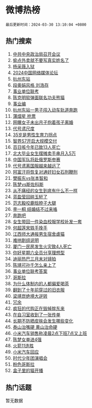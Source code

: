 # 微博热榜

`最后更新时间：2024-03-30 13:10:04 +0800`

## 热门搜索

1. [中共中央政治局召开会议](https://m.weibo.cn/search?containerid=100103type%3D1%26t%3D10%26q%3D%23%E4%B8%AD%E5%85%B1%E4%B8%AD%E5%A4%AE%E6%94%BF%E6%B2%BB%E5%B1%80%E5%8F%AC%E5%BC%80%E4%BC%9A%E8%AE%AE%23&stream_entry_id=51&isnewpage=1&extparam=seat%3D1%26q%3D%2523%25E4%25B8%25AD%25E5%2585%25B1%25E4%25B8%25AD%25E5%25A4%25AE%25E6%2594%25BF%25E6%25B2%25BB%25E5%25B1%2580%25E5%258F%25AC%25E5%25BC%2580%25E4%25BC%259A%25E8%25AE%25AE%2523%26pos%3D0%26filter_type%3Drealtimehot%26c_type%3D51%26stream_entry_id%3D51%26dgr%3D0%26cate%3D10103%26display_time%3D1711775403%26pre_seqid%3D1711775403476015556139)
1. [偷点外卖就不要写真实姓名了](https://m.weibo.cn/search?containerid=100103type%3D1%26t%3D10%26q%3D%23%E5%81%B7%E7%82%B9%E5%A4%96%E5%8D%96%E5%B0%B1%E4%B8%8D%E8%A6%81%E5%86%99%E7%9C%9F%E5%AE%9E%E5%A7%93%E5%90%8D%E4%BA%86%23&stream_entry_id=31&isnewpage=1&extparam=seat%3D1%26filter_type%3Drealtimehot%26band_rank%3D1%26pos%3D0%26c_type%3D31%26cate%3D5001%26lcate%3D5001%26stream_entry_id%3D31%26realpos%3D1%26q%3D%2523%25E5%2581%25B7%25E7%2582%25B9%25E5%25A4%2596%25E5%258D%2596%25E5%25B0%25B1%25E4%25B8%258D%25E8%25A6%2581%25E5%2586%2599%25E7%259C%259F%25E5%25AE%259E%25E5%25A7%2593%25E5%2590%258D%25E4%25BA%2586%2523%26flag%3D1%26dgr%3D0%26display_time%3D1711775403%26pre_seqid%3D1711775403476015556139)
1. [杨采薇入狱](https://m.weibo.cn/search?containerid=100103type%3D1%26t%3D10%26q%3D%E6%9D%A8%E9%87%87%E8%96%87%E5%85%A5%E7%8B%B1&stream_entry_id=31&isnewpage=1&extparam=seat%3D1%26filter_type%3Drealtimehot%26band_rank%3D2%26pos%3D1%26c_type%3D31%26cate%3D5001%26lcate%3D5001%26stream_entry_id%3D31%26realpos%3D2%26q%3D%25E6%259D%25A8%25E9%2587%2587%25E8%2596%2587%25E5%2585%25A5%25E7%258B%25B1%26flag%3D1%26dgr%3D0%26display_time%3D1711775403%26pre_seqid%3D1711775403476015556139)
1. [2024中国网络媒体论坛](https://m.weibo.cn/search?containerid=100103type%3D1%26t%3D10%26q%3D%232024%E4%B8%AD%E5%9B%BD%E7%BD%91%E7%BB%9C%E5%AA%92%E4%BD%93%E8%AE%BA%E5%9D%9B%23&stream_entry_id=31&isnewpage=1&extparam=seat%3D1%26filter_type%3Drealtimehot%26band_rank%3D3%26pos%3D2%26c_type%3D31%26cate%3D5001%26lcate%3D5001%26stream_entry_id%3D31%26realpos%3D3%26q%3D%25232024%25E4%25B8%25AD%25E5%259B%25BD%25E7%25BD%2591%25E7%25BB%259C%25E5%25AA%2592%25E4%25BD%2593%25E8%25AE%25BA%25E5%259D%259B%2523%26flag%3D0%26dgr%3D0%26display_time%3D1711775403%26pre_seqid%3D1711775403476015556139)
1. [杭州东站](https://m.weibo.cn/search?containerid=100103type%3D1%26t%3D10%26q%3D%E6%9D%AD%E5%B7%9E%E4%B8%9C%E7%AB%99&stream_entry_id=31&isnewpage=1&extparam=seat%3D1%26filter_type%3Drealtimehot%26band_rank%3D4%26pos%3D3%26c_type%3D31%26cate%3D5001%26lcate%3D5001%26stream_entry_id%3D31%26realpos%3D4%26q%3D%25E6%259D%25AD%25E5%25B7%259E%25E4%25B8%259C%25E7%25AB%2599%26flag%3D1%26dgr%3D0%26display_time%3D1711775403%26pre_seqid%3D1711775403476015556139)
1. [段奥娟风格 刘浩存](https://m.weibo.cn/search?containerid=100103type%3D1%26t%3D10%26q%3D%E6%AE%B5%E5%A5%A5%E5%A8%9F%E9%A3%8E%E6%A0%BC+%E5%88%98%E6%B5%A9%E5%AD%98&stream_entry_id=31&isnewpage=1&extparam=seat%3D1%26filter_type%3Drealtimehot%26band_rank%3D5%26pos%3D4%26c_type%3D31%26cate%3D5001%26lcate%3D5001%26stream_entry_id%3D31%26realpos%3D5%26q%3D%25E6%25AE%25B5%25E5%25A5%25A5%25E5%25A8%259F%25E9%25A3%258E%25E6%25A0%25BC%2520%25E5%2588%2598%25E6%25B5%25A9%25E5%25AD%2598%26flag%3D1%26dgr%3D0%26display_time%3D1711775403%26pre_seqid%3D1711775403476015556139)
1. [事业单位联考](https://m.weibo.cn/search?containerid=100103type%3D1%26t%3D10%26q%3D%E4%BA%8B%E4%B8%9A%E5%8D%95%E4%BD%8D%E8%81%94%E8%80%83&stream_entry_id=31&isnewpage=1&extparam=seat%3D1%26filter_type%3Drealtimehot%26band_rank%3D6%26pos%3D5%26c_type%3D31%26cate%3D5001%26lcate%3D5001%26stream_entry_id%3D31%26realpos%3D6%26q%3D%25E4%25BA%258B%25E4%25B8%259A%25E5%258D%2595%25E4%25BD%258D%25E8%2581%2594%25E8%2580%2583%26flag%3D1%26dgr%3D0%26display_time%3D1711775403%26pre_seqid%3D1711775403476015556139)
1. [陈克明软弹面联名功夫熊猫](https://m.weibo.cn/search?containerid=100103type%3D1%26t%3D10%26q%3D%23%E9%99%88%E5%85%8B%E6%98%8E%E8%BD%AF%E5%BC%B9%E9%9D%A2%E8%81%94%E5%90%8D%E5%8A%9F%E5%A4%AB%E7%86%8A%E7%8C%AB%23&stream_entry_id=31&isnewpage=1&extparam=seat%3D1%26band_rank%3D7%26topic_ad%3D1%26pos%3D6%26c_type%3D31%26is_ad_pos%3D1%26cate%3D5001%26lcate%3D5001%26stream_entry_id%3D31%26filter_type%3Drealtimehot%26q%3D%2523%25E9%2599%2588%25E5%2585%258B%25E6%2598%258E%25E8%25BD%25AF%25E5%25BC%25B9%25E9%259D%25A2%25E8%2581%2594%25E5%2590%258D%25E5%258A%259F%25E5%25A4%25AB%25E7%2586%258A%25E7%258C%25AB%2523%26dgr%3D0%26adid%3D229692%26display_time%3D1711775403%26pre_seqid%3D1711775403476015556139)
1. [事业编](https://m.weibo.cn/search?containerid=100103type%3D1%26t%3D10%26q%3D%E4%BA%8B%E4%B8%9A%E7%BC%96&stream_entry_id=31&isnewpage=1&extparam=seat%3D1%26filter_type%3Drealtimehot%26band_rank%3D7%26pos%3D7%26c_type%3D31%26cate%3D5001%26lcate%3D5001%26stream_entry_id%3D31%26realpos%3D7%26q%3D%25E4%25BA%258B%25E4%25B8%259A%25E7%25BC%2596%26flag%3D1%26dgr%3D0%26display_time%3D1711775403%26pre_seqid%3D1711775403476015556139)
1. [杭州东站一男子闯入动车轨道奔跑](https://m.weibo.cn/search?containerid=100103type%3D1%26t%3D10%26q%3D%23%E6%9D%AD%E5%B7%9E%E4%B8%9C%E7%AB%99%E4%B8%80%E7%94%B7%E5%AD%90%E9%97%AF%E5%85%A5%E5%8A%A8%E8%BD%A6%E8%BD%A8%E9%81%93%E5%A5%94%E8%B7%91%23&stream_entry_id=31&isnewpage=1&extparam=seat%3D1%26filter_type%3Drealtimehot%26band_rank%3D8%26pos%3D8%26c_type%3D31%26cate%3D5001%26lcate%3D5001%26stream_entry_id%3D31%26realpos%3D8%26q%3D%2523%25E6%259D%25AD%25E5%25B7%259E%25E4%25B8%259C%25E7%25AB%2599%25E4%25B8%2580%25E7%2594%25B7%25E5%25AD%2590%25E9%2597%25AF%25E5%2585%25A5%25E5%258A%25A8%25E8%25BD%25A6%25E8%25BD%25A8%25E9%2581%2593%25E5%25A5%2594%25E8%25B7%2591%2523%26flag%3D1%26dgr%3D0%26display_time%3D1711775403%26pre_seqid%3D1711775403476015556139)
1. [蒲熠星 抢票](https://m.weibo.cn/search?containerid=100103type%3D1%26t%3D10%26q%3D%E8%92%B2%E7%86%A0%E6%98%9F+%E6%8A%A2%E7%A5%A8&stream_entry_id=31&isnewpage=1&extparam=seat%3D1%26filter_type%3Drealtimehot%26band_rank%3D9%26pos%3D9%26c_type%3D31%26cate%3D5001%26lcate%3D5001%26stream_entry_id%3D31%26realpos%3D9%26q%3D%25E8%2592%25B2%25E7%2586%25A0%25E6%2598%259F%2520%25E6%258A%25A2%25E7%25A5%25A8%26flag%3D1%26dgr%3D0%26display_time%3D1711775403%26pre_seqid%3D1711775403476015556139)
1. [网曝女子未出月子抱着孩子离婚](https://m.weibo.cn/search?containerid=100103type%3D1%26t%3D10%26q%3D%23%E7%BD%91%E6%9B%9D%E5%A5%B3%E5%AD%90%E6%9C%AA%E5%87%BA%E6%9C%88%E5%AD%90%E6%8A%B1%E7%9D%80%E5%AD%A9%E5%AD%90%E7%A6%BB%E5%A9%9A%23&stream_entry_id=31&isnewpage=1&extparam=seat%3D1%26filter_type%3Drealtimehot%26band_rank%3D10%26pos%3D10%26c_type%3D31%26cate%3D5001%26lcate%3D5001%26stream_entry_id%3D31%26realpos%3D10%26q%3D%2523%25E7%25BD%2591%25E6%259B%259D%25E5%25A5%25B3%25E5%25AD%2590%25E6%259C%25AA%25E5%2587%25BA%25E6%259C%2588%25E5%25AD%2590%25E6%258A%25B1%25E7%259D%2580%25E5%25AD%25A9%25E5%25AD%2590%25E7%25A6%25BB%25E5%25A9%259A%2523%26flag%3D2%26dgr%3D0%26display_time%3D1711775403%26pre_seqid%3D1711775403476015556139)
1. [代号鸢尺度](https://m.weibo.cn/search?containerid=100103type%3D1%26t%3D10%26q%3D%E4%BB%A3%E5%8F%B7%E9%B8%A2%E5%B0%BA%E5%BA%A6&stream_entry_id=31&isnewpage=1&extparam=seat%3D1%26filter_type%3Drealtimehot%26band_rank%3D11%26pos%3D11%26c_type%3D31%26cate%3D5001%26lcate%3D5001%26stream_entry_id%3D31%26realpos%3D11%26q%3D%25E4%25BB%25A3%25E5%258F%25B7%25E9%25B8%25A2%25E5%25B0%25BA%25E5%25BA%25A6%26flag%3D0%26dgr%3D0%26display_time%3D1711775403%26pre_seqid%3D1711775403476015556139)
1. [35岁是男性生育力拐点](https://m.weibo.cn/search?containerid=100103type%3D1%26t%3D10%26q%3D%2335%E5%B2%81%E6%98%AF%E7%94%B7%E6%80%A7%E7%94%9F%E8%82%B2%E5%8A%9B%E6%8B%90%E7%82%B9%23&stream_entry_id=31&isnewpage=1&extparam=seat%3D1%26filter_type%3Drealtimehot%26band_rank%3D12%26pos%3D12%26c_type%3D31%26cate%3D5001%26lcate%3D5001%26stream_entry_id%3D31%26realpos%3D12%26q%3D%252335%25E5%25B2%2581%25E6%2598%25AF%25E7%2594%25B7%25E6%2580%25A7%25E7%2594%259F%25E8%2582%25B2%25E5%258A%259B%25E6%258B%2590%25E7%2582%25B9%2523%26flag%3D2%26dgr%3D0%26display_time%3D1711775403%26pre_seqid%3D1711775403476015556139)
1. [智界S7开启大规模交付](https://m.weibo.cn/search?containerid=100103type%3D1%26t%3D10%26q%3D%23%E6%99%BA%E7%95%8CS7%E5%BC%80%E5%90%AF%E5%A4%A7%E8%A7%84%E6%A8%A1%E4%BA%A4%E4%BB%98%23&stream_entry_id=31&isnewpage=1&extparam=seat%3D1%26filter_type%3Drealtimehot%26band_rank%3D13%26pos%3D13%26c_type%3D31%26cate%3D5001%26lcate%3D5001%26stream_entry_id%3D31%26realpos%3D13%26q%3D%2523%25E6%2599%25BA%25E7%2595%258CS7%25E5%25BC%2580%25E5%2590%25AF%25E5%25A4%25A7%25E8%25A7%2584%25E6%25A8%25A1%25E4%25BA%25A4%25E4%25BB%2598%2523%26flag%3D0%26dgr%3D0%26adid%3D229556%26display_time%3D1711775403%26pre_seqid%3D1711775403476015556139)
1. [百日咳今年已致13人死亡](https://m.weibo.cn/search?containerid=100103type%3D1%26t%3D10%26q%3D%23%E7%99%BE%E6%97%A5%E5%92%B3%E4%BB%8A%E5%B9%B4%E5%B7%B2%E8%87%B413%E4%BA%BA%E6%AD%BB%E4%BA%A1%23&stream_entry_id=31&isnewpage=1&extparam=seat%3D1%26filter_type%3Drealtimehot%26band_rank%3D14%26pos%3D14%26c_type%3D31%26cate%3D5001%26lcate%3D5001%26stream_entry_id%3D31%26realpos%3D14%26q%3D%2523%25E7%2599%25BE%25E6%2597%25A5%25E5%2592%25B3%25E4%25BB%258A%25E5%25B9%25B4%25E5%25B7%25B2%25E8%2587%25B413%25E4%25BA%25BA%25E6%25AD%25BB%25E4%25BA%25A1%2523%26flag%3D1%26dgr%3D0%26display_time%3D1711775403%26pre_seqid%3D1711775403476015556139)
1. [北大毕业女生摆摊卖手串月入5万](https://m.weibo.cn/search?containerid=100103type%3D1%26t%3D10%26q%3D%23%E5%8C%97%E5%A4%A7%E6%AF%95%E4%B8%9A%E5%A5%B3%E7%94%9F%E6%91%86%E6%91%8A%E5%8D%96%E6%89%8B%E4%B8%B2%E6%9C%88%E5%85%A55%E4%B8%87%23&stream_entry_id=31&isnewpage=1&extparam=seat%3D1%26filter_type%3Drealtimehot%26band_rank%3D15%26pos%3D15%26c_type%3D31%26cate%3D5001%26lcate%3D5001%26stream_entry_id%3D31%26realpos%3D15%26q%3D%2523%25E5%258C%2597%25E5%25A4%25A7%25E6%25AF%2595%25E4%25B8%259A%25E5%25A5%25B3%25E7%2594%259F%25E6%2591%2586%25E6%2591%258A%25E5%258D%2596%25E6%2589%258B%25E4%25B8%25B2%25E6%259C%2588%25E5%2585%25A55%25E4%25B8%2587%2523%26flag%3D2%26dgr%3D0%26display_time%3D1711775403%26pre_seqid%3D1711775403476015556139)
1. [中国军队将赴俄罗斯参赛](https://m.weibo.cn/search?containerid=100103type%3D1%26t%3D10%26q%3D%23%E4%B8%AD%E5%9B%BD%E5%86%9B%E9%98%9F%E5%B0%86%E8%B5%B4%E4%BF%84%E7%BD%97%E6%96%AF%E5%8F%82%E8%B5%9B%23&stream_entry_id=31&isnewpage=1&extparam=seat%3D1%26filter_type%3Drealtimehot%26band_rank%3D16%26pos%3D16%26c_type%3D31%26cate%3D5001%26lcate%3D5001%26stream_entry_id%3D31%26realpos%3D16%26q%3D%2523%25E4%25B8%25AD%25E5%259B%25BD%25E5%2586%259B%25E9%2598%259F%25E5%25B0%2586%25E8%25B5%25B4%25E4%25BF%2584%25E7%25BD%2597%25E6%2596%25AF%25E5%258F%2582%25E8%25B5%259B%2523%26flag%3D0%26dgr%3D0%26display_time%3D1711775403%26pre_seqid%3D1711775403476015556139)
1. [代号鸢离国服越来越远了](https://m.weibo.cn/search?containerid=100103type%3D1%26t%3D10%26q%3D%E4%BB%A3%E5%8F%B7%E9%B8%A2%E7%A6%BB%E5%9B%BD%E6%9C%8D%E8%B6%8A%E6%9D%A5%E8%B6%8A%E8%BF%9C%E4%BA%86&stream_entry_id=31&isnewpage=1&extparam=seat%3D1%26filter_type%3Drealtimehot%26band_rank%3D17%26pos%3D17%26c_type%3D31%26cate%3D5001%26lcate%3D5001%26stream_entry_id%3D31%26realpos%3D17%26q%3D%25E4%25BB%25A3%25E5%258F%25B7%25E9%25B8%25A2%25E7%25A6%25BB%25E5%259B%25BD%25E6%259C%258D%25E8%25B6%258A%25E6%259D%25A5%25E8%25B6%258A%25E8%25BF%259C%25E4%25BA%2586%26flag%3D1%26dgr%3D0%26display_time%3D1711775403%26pre_seqid%3D1711775403476015556139)
1. [阿富汗将恢复对通奸妇女石刑鞭刑](https://m.weibo.cn/search?containerid=100103type%3D1%26t%3D10%26q%3D%23%E9%98%BF%E5%AF%8C%E6%B1%97%E5%B0%86%E6%81%A2%E5%A4%8D%E5%AF%B9%E9%80%9A%E5%A5%B8%E5%A6%87%E5%A5%B3%E7%9F%B3%E5%88%91%E9%9E%AD%E5%88%91%23&stream_entry_id=31&isnewpage=1&extparam=seat%3D1%26filter_type%3Drealtimehot%26band_rank%3D18%26pos%3D18%26c_type%3D31%26cate%3D5001%26lcate%3D5001%26stream_entry_id%3D31%26realpos%3D18%26q%3D%2523%25E9%2598%25BF%25E5%25AF%258C%25E6%25B1%2597%25E5%25B0%2586%25E6%2581%25A2%25E5%25A4%258D%25E5%25AF%25B9%25E9%2580%259A%25E5%25A5%25B8%25E5%25A6%2587%25E5%25A5%25B3%25E7%259F%25B3%25E5%2588%2591%25E9%259E%25AD%25E5%2588%2591%2523%26flag%3D0%26dgr%3D0%26display_time%3D1711775403%26pre_seqid%3D1711775403476015556139)
1. [樊振东vs张本智和](https://m.weibo.cn/search?containerid=100103type%3D1%26t%3D10%26q%3D%E6%A8%8A%E6%8C%AF%E4%B8%9Cvs%E5%BC%A0%E6%9C%AC%E6%99%BA%E5%92%8C&stream_entry_id=31&isnewpage=1&extparam=seat%3D1%26filter_type%3Drealtimehot%26band_rank%3D19%26pos%3D19%26c_type%3D31%26cate%3D5001%26lcate%3D5001%26stream_entry_id%3D31%26realpos%3D19%26q%3D%25E6%25A8%258A%25E6%258C%25AF%25E4%25B8%259Cvs%25E5%25BC%25A0%25E6%259C%25AC%25E6%2599%25BA%25E5%2592%258C%26flag%3D1%26dgr%3D0%26display_time%3D1711775403%26pre_seqid%3D1711775403476015556139)
1. [陈梦vs斯佐科斯](https://m.weibo.cn/search?containerid=100103type%3D1%26t%3D10%26q%3D%E9%99%88%E6%A2%A6vs%E6%96%AF%E4%BD%90%E7%A7%91%E6%96%AF&stream_entry_id=31&isnewpage=1&extparam=seat%3D1%26filter_type%3Drealtimehot%26band_rank%3D20%26pos%3D20%26c_type%3D31%26cate%3D5001%26lcate%3D5001%26stream_entry_id%3D31%26realpos%3D20%26q%3D%25E9%2599%2588%25E6%25A2%25A6vs%25E6%2596%25AF%25E4%25BD%2590%25E7%25A7%2591%25E6%2596%25AF%26flag%3D1%26dgr%3D0%26display_time%3D1711775403%26pre_seqid%3D1711775403476015556139)
1. [从不痛经的女生到底有什么不一样](https://m.weibo.cn/search?containerid=100103type%3D1%26t%3D10%26q%3D%23%E4%BB%8E%E4%B8%8D%E7%97%9B%E7%BB%8F%E7%9A%84%E5%A5%B3%E7%94%9F%E5%88%B0%E5%BA%95%E6%9C%89%E4%BB%80%E4%B9%88%E4%B8%8D%E4%B8%80%E6%A0%B7%23&stream_entry_id=31&isnewpage=1&extparam=seat%3D1%26filter_type%3Drealtimehot%26band_rank%3D21%26pos%3D21%26c_type%3D31%26cate%3D5001%26lcate%3D5001%26stream_entry_id%3D31%26realpos%3D21%26q%3D%2523%25E4%25BB%258E%25E4%25B8%258D%25E7%2597%259B%25E7%25BB%258F%25E7%259A%2584%25E5%25A5%25B3%25E7%2594%259F%25E5%2588%25B0%25E5%25BA%2595%25E6%259C%2589%25E4%25BB%2580%25E4%25B9%2588%25E4%25B8%258D%25E4%25B8%2580%25E6%25A0%25B7%2523%26flag%3D1%26dgr%3D0%26display_time%3D1711775403%26pre_seqid%3D1711775403476015556139)
1. [蓝盈莹回碎玉轩了](https://m.weibo.cn/search?containerid=100103type%3D1%26t%3D10%26q%3D%23%E8%93%9D%E7%9B%88%E8%8E%B9%E5%9B%9E%E7%A2%8E%E7%8E%89%E8%BD%A9%E4%BA%86%23&stream_entry_id=31&isnewpage=1&extparam=seat%3D1%26filter_type%3Drealtimehot%26band_rank%3D22%26pos%3D22%26c_type%3D31%26cate%3D5001%26lcate%3D5001%26stream_entry_id%3D31%26realpos%3D22%26q%3D%2523%25E8%2593%259D%25E7%259B%2588%25E8%258E%25B9%25E5%259B%259E%25E7%25A2%258E%25E7%258E%2589%25E8%25BD%25A9%25E4%25BA%2586%2523%26flag%3D1%26dgr%3D0%26display_time%3D1711775403%26pre_seqid%3D1711775403476015556139)
1. [范志毅咬鹿晗脖子大腿](https://m.weibo.cn/search?containerid=100103type%3D1%26t%3D10%26q%3D%23%E8%8C%83%E5%BF%97%E6%AF%85%E5%92%AC%E9%B9%BF%E6%99%97%E8%84%96%E5%AD%90%E5%A4%A7%E8%85%BF%23&stream_entry_id=31&isnewpage=1&extparam=seat%3D1%26filter_type%3Drealtimehot%26band_rank%3D23%26pos%3D23%26c_type%3D31%26cate%3D5001%26lcate%3D5001%26stream_entry_id%3D31%26realpos%3D23%26q%3D%2523%25E8%258C%2583%25E5%25BF%2597%25E6%25AF%2585%25E5%2592%25AC%25E9%25B9%25BF%25E6%2599%2597%25E8%2584%2596%25E5%25AD%2590%25E5%25A4%25A7%25E8%2585%25BF%2523%26flag%3D1%26dgr%3D0%26display_time%3D1711775403%26pre_seqid%3D1711775403476015556139)
1. [李一桐 结婚结不过来咯](https://m.weibo.cn/search?containerid=100103type%3D1%26t%3D10%26q%3D%E6%9D%8E%E4%B8%80%E6%A1%90+%E7%BB%93%E5%A9%9A%E7%BB%93%E4%B8%8D%E8%BF%87%E6%9D%A5%E5%92%AF&stream_entry_id=31&isnewpage=1&extparam=seat%3D1%26filter_type%3Drealtimehot%26band_rank%3D24%26pos%3D24%26c_type%3D31%26cate%3D5001%26lcate%3D5001%26stream_entry_id%3D31%26realpos%3D24%26q%3D%25E6%259D%258E%25E4%25B8%2580%25E6%25A1%2590%2520%25E7%25BB%2593%25E5%25A9%259A%25E7%25BB%2593%25E4%25B8%258D%25E8%25BF%2587%25E6%259D%25A5%25E5%2592%25AF%26flag%3D2%26dgr%3D0%26display_time%3D1711775403%26pre_seqid%3D1711775403476015556139)
1. [奔跑吧](https://m.weibo.cn/search?containerid=100103type%3D1%26t%3D10%26q%3D%E5%A5%94%E8%B7%91%E5%90%A7&stream_entry_id=31&isnewpage=1&extparam=seat%3D1%26filter_type%3Drealtimehot%26band_rank%3D25%26pos%3D25%26c_type%3D31%26cate%3D5001%26lcate%3D5001%26stream_entry_id%3D31%26realpos%3D25%26q%3D%25E5%25A5%2594%25E8%25B7%2591%25E5%2590%25A7%26flag%3D1%26dgr%3D0%26display_time%3D1711775403%26pre_seqid%3D1711775403476015556139)
1. [女生带回一件染血校服学校补发一套](https://m.weibo.cn/search?containerid=100103type%3D1%26t%3D10%26q%3D%23%E5%A5%B3%E7%94%9F%E5%B8%A6%E5%9B%9E%E4%B8%80%E4%BB%B6%E6%9F%93%E8%A1%80%E6%A0%A1%E6%9C%8D%E5%AD%A6%E6%A0%A1%E8%A1%A5%E5%8F%91%E4%B8%80%E5%A5%97%23&stream_entry_id=31&isnewpage=1&extparam=seat%3D1%26filter_type%3Drealtimehot%26band_rank%3D26%26pos%3D26%26c_type%3D31%26cate%3D5001%26lcate%3D5001%26stream_entry_id%3D31%26realpos%3D26%26q%3D%2523%25E5%25A5%25B3%25E7%2594%259F%25E5%25B8%25A6%25E5%259B%259E%25E4%25B8%2580%25E4%25BB%25B6%25E6%259F%2593%25E8%25A1%2580%25E6%25A0%25A1%25E6%259C%258D%25E5%25AD%25A6%25E6%25A0%25A1%25E8%25A1%25A5%25E5%258F%2591%25E4%25B8%2580%25E5%25A5%2597%2523%26flag%3D32768%26dgr%3D0%26display_time%3D1711775403%26pre_seqid%3D1711775403476015556139)
1. [何超莲宋轶手挽手](https://m.weibo.cn/search?containerid=100103type%3D1%26t%3D10%26q%3D%23%E4%BD%95%E8%B6%85%E8%8E%B2%E5%AE%8B%E8%BD%B6%E6%89%8B%E6%8C%BD%E6%89%8B%23&stream_entry_id=31&isnewpage=1&extparam=seat%3D1%26filter_type%3Drealtimehot%26band_rank%3D27%26pos%3D27%26c_type%3D31%26cate%3D5001%26lcate%3D5001%26stream_entry_id%3D31%26realpos%3D27%26q%3D%2523%25E4%25BD%2595%25E8%25B6%2585%25E8%258E%25B2%25E5%25AE%258B%25E8%25BD%25B6%25E6%2589%258B%25E6%258C%25BD%25E6%2589%258B%2523%26flag%3D0%26dgr%3D0%26display_time%3D1711775403%26pre_seqid%3D1711775403476015556139)
1. [江西师大通报男生宿舍虐猫](https://m.weibo.cn/search?containerid=100103type%3D1%26t%3D10%26q%3D%23%E6%B1%9F%E8%A5%BF%E5%B8%88%E5%A4%A7%E9%80%9A%E6%8A%A5%E7%94%B7%E7%94%9F%E5%AE%BF%E8%88%8D%E8%99%90%E7%8C%AB%23&stream_entry_id=31&isnewpage=1&extparam=seat%3D1%26filter_type%3Drealtimehot%26band_rank%3D28%26pos%3D28%26c_type%3D31%26cate%3D5001%26lcate%3D5001%26stream_entry_id%3D31%26realpos%3D28%26q%3D%2523%25E6%25B1%259F%25E8%25A5%25BF%25E5%25B8%2588%25E5%25A4%25A7%25E9%2580%259A%25E6%258A%25A5%25E7%2594%25B7%25E7%2594%259F%25E5%25AE%25BF%25E8%2588%258D%25E8%2599%2590%25E7%258C%25AB%2523%26flag%3D1%26dgr%3D0%26display_time%3D1711775403%26pre_seqid%3D1711775403476015556139)
1. [难哄剧组说明](https://m.weibo.cn/search?containerid=100103type%3D1%26t%3D10%26q%3D%23%E9%9A%BE%E5%93%84%E5%89%A7%E7%BB%84%E8%AF%B4%E6%98%8E%23&stream_entry_id=31&isnewpage=1&extparam=seat%3D1%26filter_type%3Drealtimehot%26band_rank%3D29%26pos%3D29%26c_type%3D31%26cate%3D5001%26lcate%3D5001%26stream_entry_id%3D31%26realpos%3D29%26q%3D%2523%25E9%259A%25BE%25E5%2593%2584%25E5%2589%25A7%25E7%25BB%2584%25E8%25AF%25B4%25E6%2598%258E%2523%26flag%3D1%26dgr%3D0%26display_time%3D1711775403%26pre_seqid%3D1711775403476015556139)
1. [厦门一民房发生火灾致4人死亡](https://m.weibo.cn/search?containerid=100103type%3D1%26t%3D10%26q%3D%23%E5%8E%A6%E9%97%A8%E4%B8%80%E6%B0%91%E6%88%BF%E5%8F%91%E7%94%9F%E7%81%AB%E7%81%BE%E8%87%B44%E4%BA%BA%E6%AD%BB%E4%BA%A1%23&stream_entry_id=31&isnewpage=1&extparam=seat%3D1%26filter_type%3Drealtimehot%26band_rank%3D30%26pos%3D30%26c_type%3D31%26cate%3D5001%26lcate%3D5001%26stream_entry_id%3D31%26realpos%3D30%26q%3D%2523%25E5%258E%25A6%25E9%2597%25A8%25E4%25B8%2580%25E6%25B0%2591%25E6%2588%25BF%25E5%258F%2591%25E7%2594%259F%25E7%2581%25AB%25E7%2581%25BE%25E8%2587%25B44%25E4%25BA%25BA%25E6%25AD%25BB%25E4%25BA%25A1%2523%26flag%3D0%26dgr%3D0%26display_time%3D1711775403%26pre_seqid%3D1711775403476015556139)
1. [你好星期六全员分享理想型](https://m.weibo.cn/search?containerid=100103type%3D1%26t%3D10%26q%3D%23%E4%BD%A0%E5%A5%BD%E6%98%9F%E6%9C%9F%E5%85%AD%E5%85%A8%E5%91%98%E5%88%86%E4%BA%AB%E7%90%86%E6%83%B3%E5%9E%8B%23&stream_entry_id=31&isnewpage=1&extparam=seat%3D1%26filter_type%3Drealtimehot%26band_rank%3D31%26pos%3D31%26c_type%3D31%26cate%3D5001%26lcate%3D5001%26stream_entry_id%3D31%26realpos%3D31%26q%3D%2523%25E4%25BD%25A0%25E5%25A5%25BD%25E6%2598%259F%25E6%259C%259F%25E5%2585%25AD%25E5%2585%25A8%25E5%2591%2598%25E5%2588%2586%25E4%25BA%25AB%25E7%2590%2586%25E6%2583%25B3%25E5%259E%258B%2523%26flag%3D0%26dgr%3D0%26display_time%3D1711775403%26pre_seqid%3D1711775403476015556139)
1. [迪丽热巴三月末对镜拍](https://m.weibo.cn/search?containerid=100103type%3D1%26t%3D10%26q%3D%23%E8%BF%AA%E4%B8%BD%E7%83%AD%E5%B7%B4%E4%B8%89%E6%9C%88%E6%9C%AB%E5%AF%B9%E9%95%9C%E6%8B%8D%23&stream_entry_id=31&isnewpage=1&extparam=seat%3D1%26filter_type%3Drealtimehot%26band_rank%3D32%26pos%3D32%26c_type%3D31%26cate%3D5001%26lcate%3D5001%26stream_entry_id%3D31%26realpos%3D32%26q%3D%2523%25E8%25BF%25AA%25E4%25B8%25BD%25E7%2583%25AD%25E5%25B7%25B4%25E4%25B8%2589%25E6%259C%2588%25E6%259C%25AB%25E5%25AF%25B9%25E9%2595%259C%25E6%258B%258D%2523%26flag%3D1%26dgr%3D0%26display_time%3D1711775403%26pre_seqid%3D1711775403476015556139)
1. [陈靖可孙千怎么亲上了](https://m.weibo.cn/search?containerid=100103type%3D1%26t%3D10%26q%3D%23%E9%99%88%E9%9D%96%E5%8F%AF%E5%AD%99%E5%8D%83%E6%80%8E%E4%B9%88%E4%BA%B2%E4%B8%8A%E4%BA%86%23&stream_entry_id=31&isnewpage=1&extparam=seat%3D1%26filter_type%3Drealtimehot%26band_rank%3D33%26pos%3D33%26c_type%3D31%26cate%3D5001%26lcate%3D5001%26stream_entry_id%3D31%26realpos%3D33%26q%3D%2523%25E9%2599%2588%25E9%259D%2596%25E5%258F%25AF%25E5%25AD%2599%25E5%258D%2583%25E6%2580%258E%25E4%25B9%2588%25E4%25BA%25B2%25E4%25B8%258A%25E4%25BA%2586%2523%26flag%3D1%26dgr%3D0%26display_time%3D1711775403%26pre_seqid%3D1711775403476015556139)
1. [事业单位联考答案](https://m.weibo.cn/search?containerid=100103type%3D1%26t%3D10%26q%3D%E4%BA%8B%E4%B8%9A%E5%8D%95%E4%BD%8D%E8%81%94%E8%80%83%E7%AD%94%E6%A1%88&stream_entry_id=31&isnewpage=1&extparam=seat%3D1%26filter_type%3Drealtimehot%26band_rank%3D34%26pos%3D34%26c_type%3D31%26cate%3D5001%26lcate%3D5001%26stream_entry_id%3D31%26realpos%3D34%26q%3D%25E4%25BA%258B%25E4%25B8%259A%25E5%258D%2595%25E4%25BD%258D%25E8%2581%2594%25E8%2580%2583%25E7%25AD%2594%25E6%25A1%2588%26flag%3D1%26dgr%3D0%26display_time%3D1711775403%26pre_seqid%3D1711775403476015556139)
1. [哥斯拉](https://m.weibo.cn/search?containerid=100103type%3D1%26t%3D10%26q%3D%E5%93%A5%E6%96%AF%E6%8B%89&stream_entry_id=31&isnewpage=1&extparam=seat%3D1%26filter_type%3Drealtimehot%26band_rank%3D35%26pos%3D35%26c_type%3D31%26cate%3D5001%26lcate%3D5001%26stream_entry_id%3D31%26realpos%3D35%26q%3D%25E5%2593%25A5%25E6%2596%25AF%25E6%258B%2589%26flag%3D1%26dgr%3D0%26display_time%3D1711775403%26pre_seqid%3D1711775403476015556139)
1. [为什么体制内的人都偏爱喝茶](https://m.weibo.cn/search?containerid=100103type%3D1%26t%3D10%26q%3D%23%E4%B8%BA%E4%BB%80%E4%B9%88%E4%BD%93%E5%88%B6%E5%86%85%E7%9A%84%E4%BA%BA%E9%83%BD%E5%81%8F%E7%88%B1%E5%96%9D%E8%8C%B6%23&stream_entry_id=31&isnewpage=1&extparam=seat%3D1%26filter_type%3Drealtimehot%26band_rank%3D36%26pos%3D36%26c_type%3D31%26cate%3D5001%26lcate%3D5001%26stream_entry_id%3D31%26realpos%3D36%26q%3D%2523%25E4%25B8%25BA%25E4%25BB%2580%25E4%25B9%2588%25E4%25BD%2593%25E5%2588%25B6%25E5%2586%2585%25E7%259A%2584%25E4%25BA%25BA%25E9%2583%25BD%25E5%2581%258F%25E7%2588%25B1%25E5%2596%259D%25E8%258C%25B6%2523%26flag%3D0%26dgr%3D0%26display_time%3D1711775403%26pre_seqid%3D1711775403476015556139)
1. [翻到了十年前穿过的旧衣服](https://m.weibo.cn/search?containerid=100103type%3D1%26t%3D10%26q%3D%23%E7%BF%BB%E5%88%B0%E4%BA%86%E5%8D%81%E5%B9%B4%E5%89%8D%E7%A9%BF%E8%BF%87%E7%9A%84%E6%97%A7%E8%A1%A3%E6%9C%8D%23&stream_entry_id=31&isnewpage=1&extparam=seat%3D1%26filter_type%3Drealtimehot%26band_rank%3D37%26pos%3D37%26c_type%3D31%26cate%3D5001%26lcate%3D5001%26stream_entry_id%3D31%26realpos%3D37%26q%3D%2523%25E7%25BF%25BB%25E5%2588%25B0%25E4%25BA%2586%25E5%258D%2581%25E5%25B9%25B4%25E5%2589%258D%25E7%25A9%25BF%25E8%25BF%2587%25E7%259A%2584%25E6%2597%25A7%25E8%25A1%25A3%25E6%259C%258D%2523%26flag%3D1%26dgr%3D0%26display_time%3D1711775403%26pre_seqid%3D1711775403476015556139)
1. [梁靖崑绝境大逆转](https://m.weibo.cn/search?containerid=100103type%3D1%26t%3D10%26q%3D%23%E6%A2%81%E9%9D%96%E5%B4%91%E7%BB%9D%E5%A2%83%E5%A4%A7%E9%80%86%E8%BD%AC%23&stream_entry_id=31&isnewpage=1&extparam=seat%3D1%26filter_type%3Drealtimehot%26band_rank%3D38%26pos%3D38%26c_type%3D31%26cate%3D5001%26lcate%3D5001%26stream_entry_id%3D31%26realpos%3D38%26q%3D%2523%25E6%25A2%2581%25E9%259D%2596%25E5%25B4%2591%25E7%25BB%259D%25E5%25A2%2583%25E5%25A4%25A7%25E9%2580%2586%25E8%25BD%25AC%2523%26flag%3D1%26dgr%3D0%26display_time%3D1711775403%26pre_seqid%3D1711775403476015556139)
1. [冗余](https://m.weibo.cn/search?containerid=100103type%3D1%26t%3D10%26q%3D%E5%86%97%E4%BD%99&stream_entry_id=31&isnewpage=1&extparam=seat%3D1%26filter_type%3Drealtimehot%26band_rank%3D39%26pos%3D39%26c_type%3D31%26cate%3D5001%26lcate%3D5001%26stream_entry_id%3D31%26realpos%3D39%26q%3D%25E5%2586%2597%25E4%25BD%2599%26flag%3D1%26dgr%3D0%26display_time%3D1711775403%26pre_seqid%3D1711775403476015556139)
1. [疯狂的代购正在毁掉胖东来](https://m.weibo.cn/search?containerid=100103type%3D1%26t%3D10%26q%3D%23%E7%96%AF%E7%8B%82%E7%9A%84%E4%BB%A3%E8%B4%AD%E6%AD%A3%E5%9C%A8%E6%AF%81%E6%8E%89%E8%83%96%E4%B8%9C%E6%9D%A5%23&stream_entry_id=31&isnewpage=1&extparam=seat%3D1%26filter_type%3Drealtimehot%26band_rank%3D40%26pos%3D40%26c_type%3D31%26cate%3D5001%26lcate%3D5001%26stream_entry_id%3D31%26realpos%3D40%26q%3D%2523%25E7%2596%25AF%25E7%258B%2582%25E7%259A%2584%25E4%25BB%25A3%25E8%25B4%25AD%25E6%25AD%25A3%25E5%259C%25A8%25E6%25AF%2581%25E6%258E%2589%25E8%2583%2596%25E4%25B8%259C%25E6%259D%25A5%2523%26flag%3D0%26dgr%3D0%26display_time%3D1711775403%26pre_seqid%3D1711775403476015556139)
1. [在自习室收到了一张传单](https://m.weibo.cn/search?containerid=100103type%3D1%26t%3D10%26q%3D%23%E5%9C%A8%E8%87%AA%E4%B9%A0%E5%AE%A4%E6%94%B6%E5%88%B0%E4%BA%86%E4%B8%80%E5%BC%A0%E4%BC%A0%E5%8D%95%23&stream_entry_id=31&isnewpage=1&extparam=seat%3D1%26filter_type%3Drealtimehot%26band_rank%3D41%26pos%3D41%26c_type%3D31%26cate%3D5001%26lcate%3D5001%26stream_entry_id%3D31%26realpos%3D41%26q%3D%2523%25E5%259C%25A8%25E8%2587%25AA%25E4%25B9%25A0%25E5%25AE%25A4%25E6%2594%25B6%25E5%2588%25B0%25E4%25BA%2586%25E4%25B8%2580%25E5%25BC%25A0%25E4%25BC%25A0%25E5%258D%2595%2523%26flag%3D1%26dgr%3D0%26display_time%3D1711775403%26pre_seqid%3D1711775403476015556139)
1. [长期不防晒皮肤会发生哪些变化](https://m.weibo.cn/search?containerid=100103type%3D1%26t%3D10%26q%3D%23%E9%95%BF%E6%9C%9F%E4%B8%8D%E9%98%B2%E6%99%92%E7%9A%AE%E8%82%A4%E4%BC%9A%E5%8F%91%E7%94%9F%E5%93%AA%E4%BA%9B%E5%8F%98%E5%8C%96%23&stream_entry_id=31&isnewpage=1&extparam=seat%3D1%26filter_type%3Drealtimehot%26band_rank%3D42%26pos%3D42%26c_type%3D31%26cate%3D5001%26lcate%3D5001%26stream_entry_id%3D31%26realpos%3D42%26q%3D%2523%25E9%2595%25BF%25E6%259C%259F%25E4%25B8%258D%25E9%2598%25B2%25E6%2599%2592%25E7%259A%25AE%25E8%2582%25A4%25E4%25BC%259A%25E5%258F%2591%25E7%2594%259F%25E5%2593%25AA%25E4%25BA%259B%25E5%258F%2598%25E5%258C%2596%2523%26flag%3D1%26dgr%3D0%26display_time%3D1711775403%26pre_seqid%3D1711775403476015556139)
1. [泰山治嘴硬 黄山治命硬](https://m.weibo.cn/search?containerid=100103type%3D1%26t%3D10%26q%3D%E6%B3%B0%E5%B1%B1%E6%B2%BB%E5%98%B4%E7%A1%AC+%E9%BB%84%E5%B1%B1%E6%B2%BB%E5%91%BD%E7%A1%AC&stream_entry_id=31&isnewpage=1&extparam=seat%3D1%26filter_type%3Drealtimehot%26band_rank%3D43%26pos%3D43%26c_type%3D31%26cate%3D5001%26lcate%3D5001%26stream_entry_id%3D31%26realpos%3D43%26q%3D%25E6%25B3%25B0%25E5%25B1%25B1%25E6%25B2%25BB%25E5%2598%25B4%25E7%25A1%25AC%2520%25E9%25BB%2584%25E5%25B1%25B1%25E6%25B2%25BB%25E5%2591%25BD%25E7%25A1%25AC%26flag%3D1%26dgr%3D0%26display_time%3D1711775403%26pre_seqid%3D1711775403476015556139)
1. [小米汽车销售称凌晨2点下班7点又上班](https://m.weibo.cn/search?containerid=100103type%3D1%26t%3D10%26q%3D%23%E5%B0%8F%E7%B1%B3%E6%B1%BD%E8%BD%A6%E9%94%80%E5%94%AE%E7%A7%B0%E5%87%8C%E6%99%A82%E7%82%B9%E4%B8%8B%E7%8F%AD7%E7%82%B9%E5%8F%88%E4%B8%8A%E7%8F%AD%23&stream_entry_id=31&isnewpage=1&extparam=seat%3D1%26filter_type%3Drealtimehot%26band_rank%3D44%26pos%3D44%26c_type%3D31%26cate%3D5001%26lcate%3D5001%26stream_entry_id%3D31%26realpos%3D44%26q%3D%2523%25E5%25B0%258F%25E7%25B1%25B3%25E6%25B1%25BD%25E8%25BD%25A6%25E9%2594%2580%25E5%2594%25AE%25E7%25A7%25B0%25E5%2587%258C%25E6%2599%25A82%25E7%2582%25B9%25E4%25B8%258B%25E7%258F%25AD7%25E7%2582%25B9%25E5%258F%2588%25E4%25B8%258A%25E7%258F%25AD%2523%26flag%3D0%26dgr%3D0%26display_time%3D1711775403%26pre_seqid%3D1711775403476015556139)
1. [陈梦女单进4强](https://m.weibo.cn/search?containerid=100103type%3D1%26t%3D10%26q%3D%23%E9%99%88%E6%A2%A6%E5%A5%B3%E5%8D%95%E8%BF%9B4%E5%BC%BA%23&stream_entry_id=31&isnewpage=1&extparam=seat%3D1%26filter_type%3Drealtimehot%26band_rank%3D45%26pos%3D45%26c_type%3D31%26cate%3D5001%26lcate%3D5001%26stream_entry_id%3D31%26realpos%3D45%26q%3D%2523%25E9%2599%2588%25E6%25A2%25A6%25E5%25A5%25B3%25E5%258D%2595%25E8%25BF%259B4%25E5%25BC%25BA%2523%26flag%3D1%26dgr%3D0%26display_time%3D1711775403%26pre_seqid%3D1711775403476015556139)
1. [火箭11连胜](https://m.weibo.cn/search?containerid=100103type%3D1%26t%3D10%26q%3D%23%E7%81%AB%E7%AE%AD11%E8%BF%9E%E8%83%9C%23&stream_entry_id=31&isnewpage=1&extparam=seat%3D1%26filter_type%3Drealtimehot%26band_rank%3D46%26pos%3D46%26c_type%3D31%26cate%3D5001%26lcate%3D5001%26stream_entry_id%3D31%26realpos%3D46%26q%3D%2523%25E7%2581%25AB%25E7%25AE%25AD11%25E8%25BF%259E%25E8%2583%259C%2523%26flag%3D1%26dgr%3D0%26display_time%3D1711775403%26pre_seqid%3D1711775403476015556139)
1. [小米汽车回应](https://m.weibo.cn/search?containerid=100103type%3D1%26t%3D10%26q%3D%23%E5%B0%8F%E7%B1%B3%E6%B1%BD%E8%BD%A6%E5%9B%9E%E5%BA%94%23&stream_entry_id=31&isnewpage=1&extparam=seat%3D1%26filter_type%3Drealtimehot%26band_rank%3D47%26pos%3D47%26c_type%3D31%26cate%3D5001%26lcate%3D5001%26stream_entry_id%3D31%26realpos%3D47%26q%3D%2523%25E5%25B0%258F%25E7%25B1%25B3%25E6%25B1%25BD%25E8%25BD%25A6%25E5%259B%259E%25E5%25BA%2594%2523%26flag%3D0%26dgr%3D0%26display_time%3D1711775403%26pre_seqid%3D1711775403476015556139)
1. [时代少年团演唱会](https://m.weibo.cn/search?containerid=100103type%3D1%26t%3D10%26q%3D%E6%97%B6%E4%BB%A3%E5%B0%91%E5%B9%B4%E5%9B%A2%E6%BC%94%E5%94%B1%E4%BC%9A&stream_entry_id=31&isnewpage=1&extparam=seat%3D1%26filter_type%3Drealtimehot%26band_rank%3D48%26pos%3D48%26c_type%3D31%26cate%3D5001%26lcate%3D5001%26stream_entry_id%3D31%26realpos%3D48%26q%3D%25E6%2597%25B6%25E4%25BB%25A3%25E5%25B0%2591%25E5%25B9%25B4%25E5%259B%25A2%25E6%25BC%2594%25E5%2594%25B1%25E4%25BC%259A%26flag%3D1%26dgr%3D0%26display_time%3D1711775403%26pre_seqid%3D1711775403476015556139)
1. [粉色哥斯拉](https://m.weibo.cn/search?containerid=100103type%3D1%26t%3D10%26q%3D%E7%B2%89%E8%89%B2%E5%93%A5%E6%96%AF%E6%8B%89&stream_entry_id=31&isnewpage=1&extparam=seat%3D1%26filter_type%3Drealtimehot%26band_rank%3D49%26pos%3D49%26c_type%3D31%26cate%3D5001%26lcate%3D5001%26stream_entry_id%3D31%26realpos%3D49%26q%3D%25E7%25B2%2589%25E8%2589%25B2%25E5%2593%25A5%25E6%2596%25AF%25E6%258B%2589%26flag%3D0%26dgr%3D0%26display_time%3D1711775403%26pre_seqid%3D1711775403476015556139)
1. [盒子里的猫开播](https://m.weibo.cn/search?containerid=100103type%3D1%26t%3D10%26q%3D%23%E7%9B%92%E5%AD%90%E9%87%8C%E7%9A%84%E7%8C%AB%E5%BC%80%E6%92%AD%23&stream_entry_id=31&isnewpage=1&extparam=seat%3D1%26filter_type%3Drealtimehot%26band_rank%3D50%26pos%3D50%26c_type%3D31%26cate%3D5001%26lcate%3D5001%26stream_entry_id%3D31%26realpos%3D50%26q%3D%2523%25E7%259B%2592%25E5%25AD%2590%25E9%2587%258C%25E7%259A%2584%25E7%258C%25AB%25E5%25BC%2580%25E6%2592%25AD%2523%26flag%3D0%26dgr%3D0%26display_time%3D1711775403%26pre_seqid%3D1711775403476015556139)

## 热门话题

暂无数据
